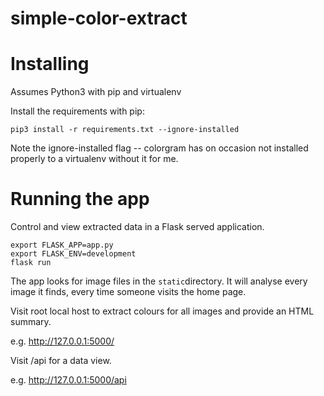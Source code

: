 # simple-color-extract

# Installing

Assumes Python3 with pip and virtualenv

Install the requirements with pip:

```
pip3 install -r requirements.txt --ignore-installed
```

Note the ignore-installed flag -- colorgram has on occasion not installed properly to a virtualenv without it for me.

# Running the app

Control and view extracted data in a Flask served application.

```
export FLASK_APP=app.py
export FLASK_ENV=development
flask run
```

The app looks for image files in the `static`directory. It will analyse every image it finds, every time someone visits the home page.

Visit root local host to extract colours for all images and provide an HTML summary.

e.g. http://127.0.0.1:5000/

Visit /api for a data view.

e.g. http://127.0.0.1:5000/api